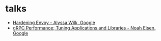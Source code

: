 #  talks
- [Hardening Envoy - Alyssa Wilk, Google](https://www.youtube.com/watch?v=VRgErpsIN9I)
- [gRPC Performance; Tuning Applications and Libraries - Noah Eisen, Google](https://www.youtube.com/watch?v=cWlXQP9AORo)
